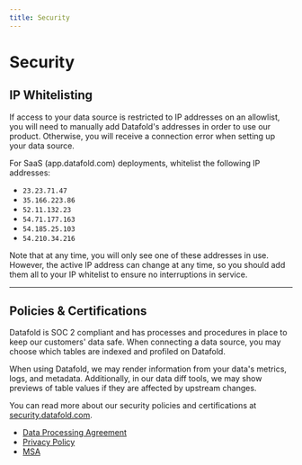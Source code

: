 ```yaml
---
title: Security
---
```


# Security

## IP Whitelisting

If access to your data source is restricted to IP addresses on an allowlist, you will need to manually add Datafold's addresses in order to use our product. Otherwise, you will receive a connection error when setting up your data source.

For SaaS (app.datafold.com) deployments, whitelist the following IP addresses:

* `23.23.71.47`
* `35.166.223.86`
* `52.11.132.23`
* `54.71.177.163`
* `54.185.25.103`
* `54.210.34.216`

Note that at any time, you will only see one of these addresses in use. However, the active IP address can change at any time, so you should add them all to your IP whitelist to ensure no interruptions in service. 

---

## Policies & Certifications

Datafold is SOC 2 compliant and has processes and procedures in place to keep our customers' data safe. When connecting a data source, you may choose which tables are indexed and profiled on Datafold.

When using Datafold, we may render information from your data's metrics, logs, and metadata. Additionally, in our data diff tools, we may show previews of table values if they are affected by upstream changes.

You can read more about our security policies and certifications at [security.datafold.com](https://security.datafold.com/).

* [Data Processing Agreement](https://www.datafold.com/data-processing-agreement)
* [Privacy Policy](https://www.datafold.com/privacy-policy)
* [MSA](https://www.datafold.com/msa)